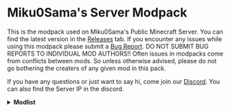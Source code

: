 # Miku0Sama's Server Modpack
This is the modpack used on Miku0Sama's Public Minecraft Server.
You can find the latest version in the [Releases](https://github.com/Miku0Sama/Mikus-Server-Modpack/releases) tab.
If you encounter any issues while using this modpack please submit a [Bug Report](https://github.com/Miku0Sama/Mikus-Server-Modpack/issues/new?assignees=Miku0Sama&labels=bug&template=bug-report.md&title=%5BBUG%5D).
DO NOT SUBMIT BUG REPORTS TO INDIVIDUAL MOD AUTHORS!!
Often issues in modpacks come from conflicts between mods. So unless otherwise advised, please do not go bothering the creaters of any given mod in this pack.

If you have any questions or just want to say hi, come join our [Discord](https://discord.gg/acSw3Q2cxYvYN74). You can also find the Server IP in the discord.

<details><summary><b>Modlist</b></summary><p>
  
  - 3D Skin Layers (by tr7zw)
  - Additional Additions (by Dqu1J)
  - Additional Bars (by Gamma1772)
  - Adorn (by Juuz)
  - Advancements Enlarger (by shedaniel)
  - AdventureZ (by Globox_Z)
  - Amplified Nether (by Starmute)
  - Animal Feeding Trough (by Slexom)
  - Animatica (by FoundationGames)
  - Applied Energistics 2 (by TeamAppliedEnergistics)
  - Arcanus (by ComradeCammie)
  - Architect's Palette(by Jsburg & Slomaxonical)
  - Architectury (by shedaniel)
  - AttributeFix (by Darkhax)
  - Awesome Dungeon (by JTorLeon Studio)
  - Awesome Dungeon Ocean Edition (by JTorLeon Studio)
  - Axolotl item Fix (by ColdLavaLamp)
  - BackSlot (by Globox_Z)
  - BackSlot Addon (by Globox_z)
  - Bad Wither No Cookie! Reloaded (by driodicus, Kreezxil, Eleksploded)
  - Balm (by BlayTheNinth)
  - Basic Shields (by CrimsonDawn45)
  - BCLib (by paulevs, Quiqueck, Bulldog83)
  - Beehive Tooltips (by EDToaster)
  - Beenfo (by Giselbaer)
  - Better End (by paulevs, Bulldog83, Frank, Edos, Yuki, Seaward, Firel)
  - Better Nether (by paulevs)
  - Better Ping Display (by Quintinity)
  - Better Spawner Control (by Rick South)
  - Better Third Person (by Socolio, DreenDex)
  - BetterCompatibilityChecker (by Gaz_)
  - BetterF3 (by cominixo, TreyRuffy)
  - BetterSleeping (by NebelNidas, TacoMonkey, thefirethirteen, ExtraCrafTX)
  - Bewitchment (by MoriyaShiine, cybercat5555)
  - BlastingSand (by 1 Block Microwave)
  - Blockus (by Brandcraft06)
  - Blur (by tterrag1098, Pyrofab, Motschen)
  - Bosses of Mass Destruction (by Barribob)
  - Botania (by Vazkii, williewillus, Hubry)
  - Bountiful (by Ejektaflex)
  - Break Progress (by haykam821)
  - The Bumblezone (by TelepathicGrunt)
  - Cake Mod (by Link4real)
  - Camp Chair (by DmitryLovin!)
  - Capybara (by ZestyBlaze, Coda1552)
  - Caracal mob (by AqUpd, Maity, u/SociopathyKathy)
  - Carrier (by GabrielOlvH)
  - Chat Heads (by dzwdz)
  - Cherished Worlds (by C4)
  - Chisels & Bits (by OrionDevelopment)
  - clickadv mod (by someaddon)
  - Client Tweaks (by BlayTheNinth)
  - Cloth Config v6 (by shedaniel)
  - Clumps (by Jaredlll08)
  - Collective (by Rick South)
  - Comforts (by C4)
  - Companion (by Snowee)
  - Consistency Plus (by Cart3r1234)
  - Continuity (by Pepper_bell)
  - Controlling (by Jaredlll08)
  - Crawl (by fewizz, McSkinnerOG, Chocohead)
  - Croptopia (by Thonk, Rainbocraft2)
  - Dark Enchanting (by Frqnny)
  - DarkPaintings (by Darkhax)
  - Dawn API (by Hugman, YanisBft)
  - DeathLog (by glisco)
  - Deep Mob Learning: Refabricated (by NathanPB, IterationFunk)
  - Deepslate Cutting (by NoComment1105)
  - DragonLoot (by Pois1x, Globox_Z)
  - Drippy Loading Screen (by Keksuccino)
  - Dynamic View Mod (by Someaddon)
  - Earth2Java (by Slexom)
  - Easy Magic (by Fuzs)
  - Eating Animation (by theone_ss, spusik_, PinkGoosik, DoctorNight1)
  - Elytra Trinket (by C4)
  - Enchant the Rainbow (by Pepperoni__Jabroni__)
  - Enchanted ToolTips (by Kyrptonaught)
  - Enchanted Vertical Slabs (by Enchanted Games)
  - Enchantment Lore (by supersaiyansubtlety)
  - EnchantmentDescriptions (by Darkhax)
  - End Goblin Traders (by Jab125, hat)
  - Enhanced Attack Indicator (by Minenash)
  - Enhanced Celestials (by Corgi Taco)
  - EntityCulling (by tr7zw)
  - Equipment Compare (by Grend)
  - Experience Bug Fix (by Mactso, Lupicus)
  - Fabric API (by FabricMC)
  - Fabric Language Kotlin (by Nikky)
  - Fabric Seasons (by D4rkness_King)
  - Fabric Shield Lib (by CrimsonDawn45)
  - Falling Leaves (by Fourmisain, BrekiTomasson, RandomMcSomthin)
  - FallingTree (by RakSrinaNa)
  - Fancy Menu (by Keksuccino)
  - FastFurnace (by Tfarecnim, ShadowsOfFire)
  - Feature NBT Deadlock Be Gone (by TelepathicGrunt)
  - FerriteCore (by malte0811)
  - Firework Frenzy (by Cammie)
  - Floral Flair (by Ibex#3641, MiteBeMana\#9073, \_JWX#6969, SirSuper_#1261, MiteBeParker#6811)
  - Forge Config API Port (by LexManos, cpw, Fuzs)
  - ForgottenRecipes (by Affehund)
  - Friends&Foes (by Faboslav)
  - Geckolib (by Gecko, Eliot, AzureDoom, Hydos)
  - Glassential (by Lykrast, UpcraftLP)
  - Go Fish (by Draylar)
  - Gobber2 (by Kevin Pugh)
  - Goblin Traders (by hat, Jab125, MrCrayfish)
  - The Graveyard (by Finallion)
  - Grizzly Bear mob (by AqUpd, Xeller, glowsand)
  - Guild (by Fulmineo)
  - Guns Without Roses (by Lykrast)
  - Heartbound (Apace, SattesKrokodil)
  - Highligher (by Grend)
  - HollowWoods (by Costamiri)
  - Horse Info (by Pancham138)
  - Horse Stats Vanilla (by lumpyMonkey)
  - Iceberg (by Grend)
  - Illuminations (by doctor4t)
  - Indium (by comp500)
  - Infusion Table (by jptrzy)
  - Inmis (by Draylar)
  - Inventory HUD + (by DmitryLovin)
  - Iris (by coderbot)
  - Kambrik (by Ejektaflex)
  - Kibe (by D4rkness_King)
  - Kiwi (by Snownee)
  - KleeSlabs (by BlayTheNinth)
  - Konkrete (by Keksuccino)
  - Krypton (by tuxed)
  - KubeJS (by LatvianModder)
  - LambdaBetterGrass (by LambdAurora)
  - LambDynamicLights (by LambdAurora)
  - LazyDFU (by tuxed)
  - Lithium (by JellySquid, 2No2Name)
  - Lovely Snails (by LambdAurora)
  - MC Dungeons Armors (by Chronosacaria, Kluzzio, SeaOfPixels, SattesKrokodil, Patreons)
  - MC Dungeon Artifacts (by Choronosacaria, SeaOfPixels, SattesKrokodil, Patreons)
  - MC Dungeon Weapons (by Choronosacaria, Kluzzio, Kai1907, SeaOfPixels, Patreons)
  - Meet Your Fight (by Lykrast)
  - megane (by derin)
  - Milk+ (by Trupheus Jay)
  - Mini Effects (by Snownee)
  - Mod Menu (by Prospector, jackassmc, TerraformersMC)
  - More Axolotl Variants Mod (by Akashii_Kun)
  - More Axolotls (by KxmischesDomi, SR VRAXX)
  - More Banner Features (by KxmischesDomi)
  - More Geodes (by TheDeathlyCrow, SalveMundiProd)
  - More Respawn Anchors (by cominixo)
  - MoreVillagers (by SameButDifferent, PhoenixVX)
  - Mouse Tweaks (by Ivan Molodetskikh 'YaLTeR')
  - Mouse Wheelie (by Siphalor)
  - Nature's Compass (by ChaosTheDude)
  - Nears (by DP, OmayPaty)
  - Nether Wart Block (by 1 Block Microwave)
  - NiceMod - New blocks (by MIUNO)
  - No Null Processors (by TelepathicGrunt)
  - No Telemetry (by kb1000)
  - Notes (by Xwy)
  - Ok Zoomer (by EnnuiL)
  - On Soul Fire (by MoriyaShiine)
  - OpenLoader (by Darkhax)
  - Origins (by Apace)
  - Origins - AddidtionalAdditions Addon (by LilyLicht & FinTheCat)
  - Origins - Croptopia Addon (by LilyLicht & FinTheCat)
  - Origins - DragonLoot Addon (by LilyLicht & FinTheCat)
  - Oxidized (by Safro)
  - oWo (by glisco, Noaaan)
  - Paintings++ (by Subaraki, StrikerRocker)
  - Patchouli (by Vazkii, williewillus)
  - Pehkui (by Virtuoel)
  - Phosphor (by JellySquid, PhiPro)
  - Pick Up Notifier (by Fuzs)
  - Piglin Emblem (by Dplayend)
  - Plushie Mod (by Link4real)
  - Polymorph (by C4)
  - Puzzles Lib (by Fuzs)
  - Quartz Elevator (by Aton-Kish)
  - Quick Shulker (by kyrptonaught)
  - Reload Audio Driver (by CJMinecraft01, JayJay1989BE)
  - Repurposed Structures (by TelepathicGrunt)
  - Rhino (by LatvianMaooder, Mozilla)
  - Roughly Enough Items (by shedaniel)
  - Roughly Enough Resources (by theorbtwo)
  - Runelic (by Drakhax)
  - Sculk Worm (by dinohunter0727)
  - Seed Fix + Terralith (by Starmute + Justsnoopy30)
  - Sentimentality 3 (by Skylor Beck)
  - Shulker Box Tooltip (by MisterPeModder)
  - Simple Rpc (by HypherionMC)
  - Skinned Lanters (by Nuxnux, Evoli_934, StevenPlayzz)
  - SkyLib (by Skylor Beck)
  - Snow Pig (by JustoPlayzz, Dayofpi, Uraneptus, Luz#8017)
  - Snow! Real Magic! (by Snownee)
  - Sodium (by JellySquid)
  - Sodium Extra (by FlashyReese)
  - Some Forge Patches Ported (by shedaniel)
  - spark (by Luck)
  - Spice of Fabric (by Siphalor CoolMineman, halotroop2288)
  - Stoneholm (by TheGrimsey)
  - Terrarian Slimes (by D4rkness_King)
  - Third Person Crosshair (by ewewukek)
  - This Rocks! (by Motschen, TeamMidnightDust)
  - ThunkUtil (by Jab125)
  - Tiny Skeletons (by Fuzs)
  - Tom's Simple Storage Mod (by tom5454)
  - ToolStats (by Darkhax)
  - ToolTip Fix (by kyrtonaught, jptrzy)
  - TorchBowMod (by noriokun4649)
  - Towers of the Wild: Additions (by Aurelj)
  - Towers of the Wild: Reworked (by xPand4B, Rainerle3000)
  - Trading Post (by Fuzs)
  - Trinket of Undying (by C4)
  - Trinkets (by Emi, C4)
  - Twigs (by Ninni, Dopadream)
  - Universal Ores (by Hugman)
  - Unvoted & Shelved (by CursedCauldronMods, Dopadream, ItsBlackGear, Ninni, Orcinus)
  - Upgraded Ender Chests (by kyrptonaught)
  - Upgraded Shulers (by kyrptonaughts)
  - Urns (by Bernardozomer)
  - Vanilla Degus (by Yuto, Mariko, Miluše)
  - Vein Mining (by C4)
  - Villager Hats Mod (by PinkGoosik)
  - Villager Names (by Victor 'Yumantan', OverlordsIII, Fourmisain)
  - Visual Workbench (by Fuzs)
  - Visuality (by PinkGoosik)
  - VoidTotem (by Affehund)
  - VoidZ (by Globox_Z)
  - Wandering Collector (by Siphalor)
  - Waystones (by LordDeatHunter)
  - When Dungeons Arise (by Aurelj, DiamondTown & Zephyrusj)
  - The Wild Mod (by Osminooo, LiukRast, Xfrtrex, AlexTheDolphin0)
  - WMITAF (by ShaksterNano)
  - wthit (by derin, Nicholas "TehNut" Ignoffo, ProfMobius)
  - Xaero's Minimap (by Xaero96)
  - Xaero's World Map (by Xaero96)
  - XLPackets (by Tfarecnim)
  - XP Storage (by Pardys)
  - XP Storage - Trinkets (by Pardys)
  - You're in Grave Danger (by B1n4ry)
  
</p></details>
